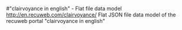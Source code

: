 #"clairvoyance in english" - Flat file data model
http://en.recuweb.com/clairvoyance/
Flat JSON file data model of the recuweb portal "clairvoyance in english"
